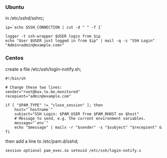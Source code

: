 ### Ubuntu

in /etc/sshd/sshrc;

    ip=`echo $SSH_CONNECTION | cut -d " " -f 1`

    logger -t ssh-wrapper $USER login from $ip
    echo "User $USER just logged in from $ip" | mail -q -s "SSH Login" "Admin<admin@example.com>"

### Centos

create a file /etc/ssh/login-notify.sh;

    #!/bin/sh

    # Change these two lines:
    sender="root@box.to.be.monitored"
    recepient="admin@example.com"

    if [ "$PAM_TYPE" != "close_session" ]; then
        host="`hostname`"
        subject="SSH Login: $PAM_USER from $PAM_RHOST on $host"
        # Message to send, e.g. the current environment variables.
        message="`env`"
        echo "$message" | mailx -r "$sender" -s "$subject" "$recepient" &
    fi

then add a line to /etc/pam.d/sshd;

`session optional pam_exec.so seteuid /etc/ssh/login-notify.s`